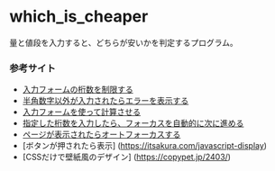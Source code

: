 # which_is_cheaper
量と値段を入力すると、どちらが安いかを判定するプログラム。

### 参考サイト
* [入力フォームの桁数を制限する](https://qiita.com/Avocado/items/2148d3af400823f91ea5)
* [半角数字以外が入力されたらエラーを表示する](https://www.systemexpress.co.jp/htmlcss/validation.html)
* [入力フォームを使って計算させる](https://liveinhope.biz/archives/347)
* [指定した桁数を入力したら、フォーカスを自動的に次に進める](https://javascript.programmer-reference.com/js-auto-focus-move/)
* [ページが表示されたらオートフォーカスする](http://html5.cyberlab.info/elements/forms/button-autofocus.html)
* [ボタンが押されたら表示] (https://itsakura.com/javascript-display)
* [CSSだけで壁紙風のデザイン] (https://copypet.jp/2403/)
